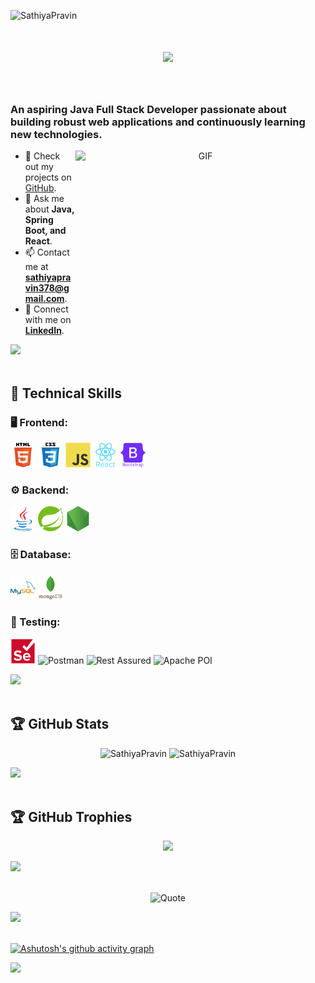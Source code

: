 <p align="left"> <img src="https://komarev.com/ghpvc/?username=SathiyaPravin&label=Profile%20views&color=0e75b6&style=flat" alt="SathiyaPravin" /> </p>

<h1 align="center">
  <a href="https://git.io/typing-svg">
    <img src="https://readme-typing-svg.herokuapp.com?color=E22FE4&size=30&width=800&lines=Hi+%F0%9F%91%8B+I'm+SathiyaPravin+Prakasam..;Java+Full+Stack+Developer;Learning+In+Public;Nice+To+Meet+You+...">
  </a>
</h1>

<BR>

<h3>An aspiring Java Full Stack Developer passionate about building robust web applications and continuously learning new technologies.</h3>

<a target="_blank" align="center">
  <img align="right" height="300" width="400" alt="GIF" src="https://media.giphy.com/media/SWoSkN6DxTszqIKEqv/giphy.gif">
</a>

- 📝 Check out my projects on [GitHub](https://github.com/SathiyaPravin).
- 💬 Ask me about **Java, Spring Boot, and React**.
- 📫 Contact me at **sathiyapravin378@gmail.com**.
- 📄 Connect with me on **[LinkedIn](https://www.linkedin.com/in/sathiyapravin-p-b183b9213/)**.

<img src="https://user-images.githubusercontent.com/73097560/115834477-dbab4500-a447-11eb-908a-139a6edaec5c.gif"><br><br>

<h2>🚀 Technical Skills</h2>

### 🖥️ Frontend:
<p align="left">
  <img src="https://raw.githubusercontent.com/devicons/devicon/master/icons/html5/html5-original-wordmark.svg" alt="HTML5" width="40" height="40"/>
  <img src="https://raw.githubusercontent.com/devicons/devicon/master/icons/css3/css3-original-wordmark.svg" alt="CSS3" width="40" height="40"/>
  <img src="https://raw.githubusercontent.com/devicons/devicon/master/icons/javascript/javascript-original.svg" alt="JavaScript" width="40" height="40"/>
  <img src="https://raw.githubusercontent.com/devicons/devicon/master/icons/react/react-original-wordmark.svg" alt="React.js" width="40" height="40"/>
  <img src="https://raw.githubusercontent.com/devicons/devicon/master/icons/bootstrap/bootstrap-plain-wordmark.svg" alt="Bootstrap" width="40" height="40"/>
</p>

### ⚙️ Backend:
<p align="left">
  <img src="https://raw.githubusercontent.com/devicons/devicon/master/icons/java/java-original.svg" alt="Java" width="40" height="40"/>
  <img src="https://raw.githubusercontent.com/devicons/devicon/master/icons/spring/spring-original.svg" alt="Spring Boot" width="40" height="40"/>
  <img src="https://raw.githubusercontent.com/devicons/devicon/master/icons/nodejs/nodejs-original.svg" alt="Node.js" width="40" height="40"/>
</p>

### 🗄️ Database:
<p align="left">
  <img src="https://raw.githubusercontent.com/devicons/devicon/master/icons/mysql/mysql-original-wordmark.svg" alt="MySQL" width="40" height="40"/>
  <img src="https://raw.githubusercontent.com/devicons/devicon/master/icons/mongodb/mongodb-original-wordmark.svg" alt="MongoDB" width="40" height="40"/>
</p>

<h3>🧪 Testing:</h3>
<p align="left">
  <img src="https://raw.githubusercontent.com/devicons/devicon/master/icons/selenium/selenium-original.svg" alt="Selenium" width="40" height="40"/>
  <img src="https://www.vectorlogo.zone/logos/getpostman/getpostman-icon.svg" alt="Postman" width="40" height="40"/>
  <img src="https://avatars.githubusercontent.com/u/17311761?s=200&v=4" alt="Rest Assured" width="40" height="40"/>
  <!-- Apache POI -->
<img src="https://poi.apache.org/resources/images/project-logo.png" alt="Apache POI" width="80" height="40"/>


</p>


<img src="https://user-images.githubusercontent.com/73097560/115834477-dbab4500-a447-11eb-908a-139a6edaec5c.gif"><br><br>

<h2>🏆 GitHub Stats</h2>
<p align="center">
  <img width="49.5%" src="https://github-readme-stats-sigma-five.vercel.app/api?username=SathiyaPravin&show_icons=true&theme=radical" alt="SathiyaPravin">
  <img width="49.5%" src="https://github-readme-stats-sigma-five.vercel.app/api/top-langs/?username=SathiyaPravin&langs_count=8&layout=compact&theme=radical" alt="SathiyaPravin">
</p>

<img src="https://user-images.githubusercontent.com/73097560/115834477-dbab4500-a447-11eb-908a-139a6edaec5c.gif"><br><br>

<h2>🏆 GitHub Trophies</h2>
<p align="center">
  <img src="https://github-profile-trophy.vercel.app/?username=SathiyaPravin&theme=onedark">
</p>

<img src="https://user-images.githubusercontent.com/73097560/115834477-dbab4500-a447-11eb-908a-139a6edaec5c.gif"><br><br>

<p align="center">
  <img alt="Quote" src="https://quotes-github-readme.vercel.app/api?type=horizontal&theme=tokyonight&animation=grow_out_in&quoteCategory=programming">
</p>

<img src="https://user-images.githubusercontent.com/73097560/115834477-dbab4500-a447-11eb-908a-139a6edaec5c.gif"><br><br>

[![Ashutosh's github activity graph](https://github-readme-activity-graph.vercel.app/graph?username=SathiyaPravin&bg_color=000000&color=01f002&line=01f002&point=ff0000&area=true&hide_border=true)](https://github.com/ashutosh00710/github-readme-activity-graph)

<img src="https://user-images.githubusercontent.com/73097560/115834477-dbab4500-a447-11eb-908a-139a6edaec5c.gif"><br><br>
